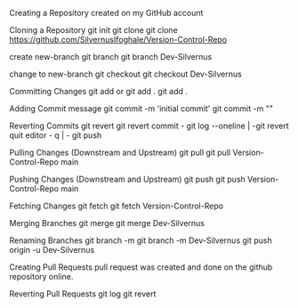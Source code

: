 Creating a Repository
created on my GitHub account

Cloning a Repository
git init
git clone <repository-url>
git clone https://github.com/SilvernusIfoghale/Version-Control-Repo

create new-branch
git branch <branch-name>
git branch Dev-Silvernus

change to new-branch
git checkout <branch-name>
git checkout Dev-Silvernus

Committing Changes
git add <file-name> or git add .
git add .

Adding Commit message
git commit -m 'initial commit'
git commit -m "<commit-message>"

Reverting Commits
git revert <commit-hash>
git revert commit - git log --oneline | -git revert
quit editor - q | - git push

Pulling Changes (Downstream and Upstream)
git pull <remote-name> <branch-name>
git pull Version-Control-Repo main

Pushing Changes (Downstream and Upstream)
git push <remote-name> <branch-name>
git push Version-Control-Repo main

Fetching Changes
git fetch <remote-name>
git fetch Version-Control-Repo

Merging Branches
git merge <branch-name>
git merge Dev-Silvernus

Renaming Branches
git branch -m <new-branch-name>
git branch -m Dev-Silvernus
git push origin -u Dev-Silvernus

Creating Pull Requests
pull request was created and done on the github repository online.

Reverting Pull Requests
git log
git revert <merge-commit-hash>
